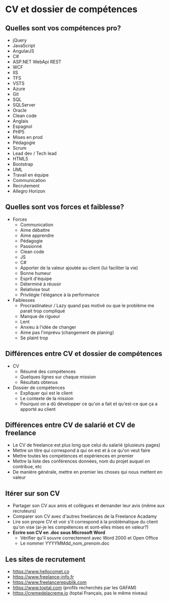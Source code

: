 # CV et dossier de compétences
## Quelles sont vos compétences pro?
- jQuery
- JavaScript
- AngularJS
- C#
- ASP.NET WebApi REST
- WCF
- IIS
- TFS
- VSTS
- Azure
- Git
- SQL
- SQLServer
- Oracle
- Clean code
- Anglais
- Espagnol
- PHP5
- Mises en prod
- Pédagogie
- Scrum
- Lead dev / Tech lead
- HTML5
- Bootstrap
- UML
- Travail en équipe
- Communication
- Recrutement
- Allegro Horizon

## Quelles sont vos forces et faiblesse?
- Forces
    - Communication
    - Aime débattre
    - Aime apprendre
    - Pédagogie
    - Passionné
    - Clean code
    - JS
    - C#
    - Apporter de la valeur ajoutée au client (lui faciliter la vie)
    - Bonne humeur
    - Esprit d'équipe
    - Déterminé à réussir
    - Relativise tout
    - Privilégie l'élégance à la performance
- Faiblesses
    - Procrastinateur / Lazy quand pas motivé ou que le problème me parait trop compliqué
    - Manque de rigueur
    - Lent
    - Anxieu à l'idée de changer
    - Aime pas l'imprévu (changement de planing)
    - Se plaint trop

## Différences entre CV et dossier de compétences
- CV
    - Résumé des compétences
    - Quelques lignes sur chaque mission
    - Résultats obtenus
- Dossier de compétences
    - Expliquer qui est le client
    - Le contexte de la mission
    - Pourquoi on a dû développer ce qu'on a fait et qu'est-ce que ça a apporté au client

## Différences entre CV de salarié et CV de freelance
- Le CV de freelance est plus long que celui du salarié (plusieurs pages)
- Mettre un titre qui correspond à qui on est et à ce qu'on veut faire
- Mettre toutes les compétences et expériences en premier
- Mettre la liste des conférences données, nom du projet auquel on contribue, etc
- De manière générale, mettre en premier les choses qui nous mettent en valeur

## Itérer sur son CV
- Partager son CV aux amis et collègues et demander leur avis (même aux recruteurs)
- Comparer son CV avec d'autres freelances de la Freelance Acadamy
- Lire son propre CV et voir s'il correspond à la problématique du client qu'on vise (ai-je les compétences et sont-elles mises en valeur?)
- **Ecrire son CV en .doc sous Microsoft Word**
    - Vérifier qu'il souvre correctement avec Word 2000 et Open Office
    - Le nommer YYYYMMdd_nom_prenom.doc

## Les sites de recrutement
- https://www.hellocomet.co
- https://www.freelance-info.fr
- https://www.freelancerepublik.com
- https://www.toptal.com (profils recherchés par les GAFAM)
- https://cremedelacreme.io (toptal Français, pas le même niveau)